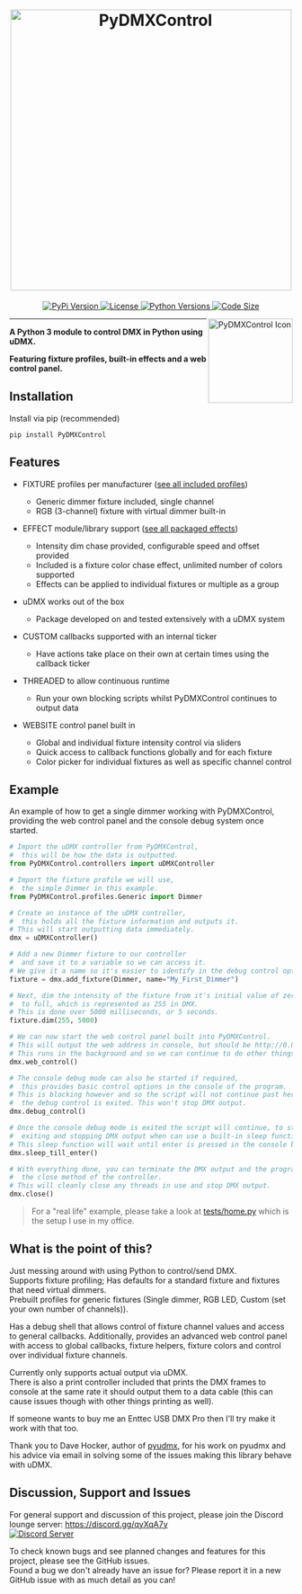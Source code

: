 <h1 align="center">
    <img src="https://raw.githubusercontent.com/MattIPv4/PyDMXControl/master/brand/PyDMXControl-500x60.png" alt="PyDMXControl" width="500"/>
</h1>

<p align="center">
    <a href="https://pypi.org/project/PyDMXControl/">
        <img src="https://img.shields.io/pypi/v/PyDMXControl.svg?style=flat-square&colorB=4a89dc" alt="PyPi Version">
    </a>
    <a href="https://github.com/MattIPv4/PyDMXControl/tree/master/LICENSE">
        <img src="https://img.shields.io/pypi/l/PyDMXControl.svg?style=flat-square&colorB=4a89dc" alt="License">
    </a>
    <a href="https://pypi.org/project/PyDMXControl/">
        <img src="https://img.shields.io/pypi/pyversions/PyDMXControl.svg?style=flat-square&colorB=4a89dc" alt="Python Versions">
    </a>
    <a href="https://github.com/MattIPv4/PyDMXControl/tree/master/PyDMXControl">
        <img src="https://img.shields.io/github/languages/code-size/MattIPv4/PyDMXControl.svg?style=flat-square&colorB=4a89dc" alt="Code Size"></a>
</p>

<img src="https://raw.githubusercontent.com/MattIPv4/PyDMXControl/master/brand/PyDMXControl_icon-500x500.png" alt="PyDMXControl Icon" align="right" width="150"/>

----

**A Python 3 module to control DMX in Python using uDMX.**

**Featuring fixture profiles, built-in effects and a web control panel.**

## Installation

Install via pip (recommended)

    pip install PyDMXControl

## Features

* FIXTURE profiles per manufacturer ([see all included profiles](https://github.com/MattIPv4/PyDMXControl/tree/master/PyDMXControl/profiles))
  * Generic dimmer fixture included, single channel
  * RGB (3-channel) fixture with virtual dimmer built-in


* EFFECT module/library support ([see all packaged effects](https://github.com/MattIPv4/PyDMXControl/tree/master/PyDMXControl/effects))
  * Intensity dim chase provided, configurable speed and offset provided
  * Included is a fixture color chase effect, unlimited number of colors supported
  * Effects can be applied to individual fixtures or multiple as a group
  
  
* uDMX works out of the box
  * Package developed on and tested extensively with a uDMX system
  
  
* CUSTOM callbacks supported with an internal ticker
  * Have actions take place on their own at certain times using the callback ticker
  
  
* THREADED to allow continuous runtime
  * Run your own blocking scripts whilst PyDMXControl continues to output data
  
  
* WEBSITE control panel built in
  * Global and individual fixture intensity control via sliders
  * Quick access to callback functions globally and for each fixture
  * Color picker for individual fixtures as well as specific channel control

## Example

An example of how to get a single dimmer working with PyDMXControl, 
providing the web control panel and the console debug system once started.

```python
# Import the uDMX controller from PyDMXControl,
#  this will be how the data is outputted.
from PyDMXControl.controllers import uDMXController

# Import the fixture profile we will use,
#  the simple Dimmer in this example.
from PyDMXControl.profiles.Generic import Dimmer

# Create an instance of the uDMX controller, 
#  this holds all the fixture information and outputs it.
# This will start outputting data immediately.
dmx = uDMXController()

# Add a new Dimmer fixture to our controller
#  and save it to a variable so we can access it.
# We give it a name so it's easier to identify in the debug control options.
fixture = dmx.add_fixture(Dimmer, name="My_First_Dimmer")

# Next, dim the intensity of the fixture from it's initial value of zero
#  to full, which is represented as 255 in DMX.
# This is done over 5000 milliseconds, or 5 seconds.
fixture.dim(255, 5000)

# We can now start the web control panel built into PyDMXControl.
# This will output the web address in console, but should be http://0.0.0.0:8080
# This runs in the background and so we can continue to do other things still.
dmx.web_control()

# The console debug mode can also be started if required,
#  this provides basic control options in the console of the program.
# This is blocking however and so the script will not continue past here until
#  the debug control is exited. This won't stop DMX output.
dmx.debug_control()

# Once the console debug mode is exited the script will continue, to stop it
#  exiting and stopping DMX output when can use a built-in sleep function.
# This sleep function will wait until enter is pressed in the console before continuing.
dmx.sleep_till_enter()

# With everything done, you can terminate the DMX output and the program by calling
#  the close method of the controller.
# This will cleanly close any threads in use and stop DMX output.
dmx.close()
```

> For a "real life" example, please take a look at [tests/home.py](https://github.com/MattIPv4/PyDMXControl/tree/master/tests/home.py) which is the setup I use in my office.

## What is the point of this?

Just messing around with using Python to control/send DMX.\
Supports fixture profiling; Has defaults for a standard fixture and fixtures that need virtual dimmers.\
Prebuilt profiles for generic fixtures (Single dimmer, RGB LED, Custom (set your own number of channels)).

Has a debug shell that allows control of fixture channel values and access to general callbacks. Additionally, provides 
an advanced web control panel with access to global callbacks, fixture helpers, fixture colors and control over 
individual fixture channels.

Currently only supports actual output via uDMX.\
There is also a print controller included that prints the DMX frames to console at the same rate it should output them
 to a data cable (this can cause issues though with other things printing as well).

If someone wants to buy me an Enttec USB DMX Pro then I'll try make it work with that too.

Thank you to Dave Hocker, author of [pyudmx](https://github.com/dhocker/udmx-pyusb/), for his work on pyudmx and his
 advice via email in solving some of the issues making this library behave with uDMX.

## Discussion, Support and Issues

For general support and discussion of this project, please join the Discord lounge server: https://discord.gg/qyXqA7y \
[![Discord Server](https://discordapp.com/api/guilds/204663881799303168/widget.png?style=banner2)](https://discord.gg/qyXqA7y)

To check known bugs and see planned changes and features for this project, please see the GitHub issues.\
Found a bug we don't already have an issue for? Please report it in a new GitHub issue with as much detail as you can!
